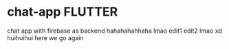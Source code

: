 # chat-app FLUTTER
 chat app with firebase as backend
hahahahahhaha lmao
edit1
edit2
lmao xd huihuihui
here we go again
